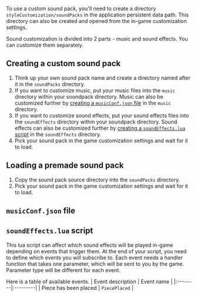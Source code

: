 To use a custom sound pack, you'll need to create a directory `styleCustomization/soundPacks` in the application persistent data path. This directory can also be created and opened from the in-game customization settings.

Sound customization is divided into 2 parts - music and sound effects. You can customize them separately.

## Creating a custom sound pack

1. Think up your own sound pack name and create a directory named after it in the `soundPacks` directory.
2. If you want to customize music, put your music files into the `music` directory within your soundpack directory. Music can also be customized further by [creating a `musicConf.json` file](#musicConf.json-file) in the `music` directory.
3. If you want to customize sound effects, put your sound effects files into the `soundEffects` directory within your soundpack directory. Sound effects can also be customized further by [creating a `soundEffects.lua` script](#soundEffects.lua-script) in the `soundEffects` directory. 
4. Pick your sound pack in the game customization settings and wait for it to load.

## Loading a premade sound pack

1. Copy the sound pack source directory into the `soundPacks` directory.
2. Pick your sound pack in the game customization settings and wait for it to load.

## `musicConf.json` file

## `soundEffects.lua` script

This lua script can affect which sound effects will be played in-game depending on events that trigger them. At the end of your script, you need to define which events you will subscribe to. Each event needs a handler function that takes one parameter, which will be sent to you by the game. Parameter type will be different for each event.

Here is a table of available events.
| Event description | Event name | 
|:--------|:---------|
| Piece has been placed | `PiecePlaced` | 

